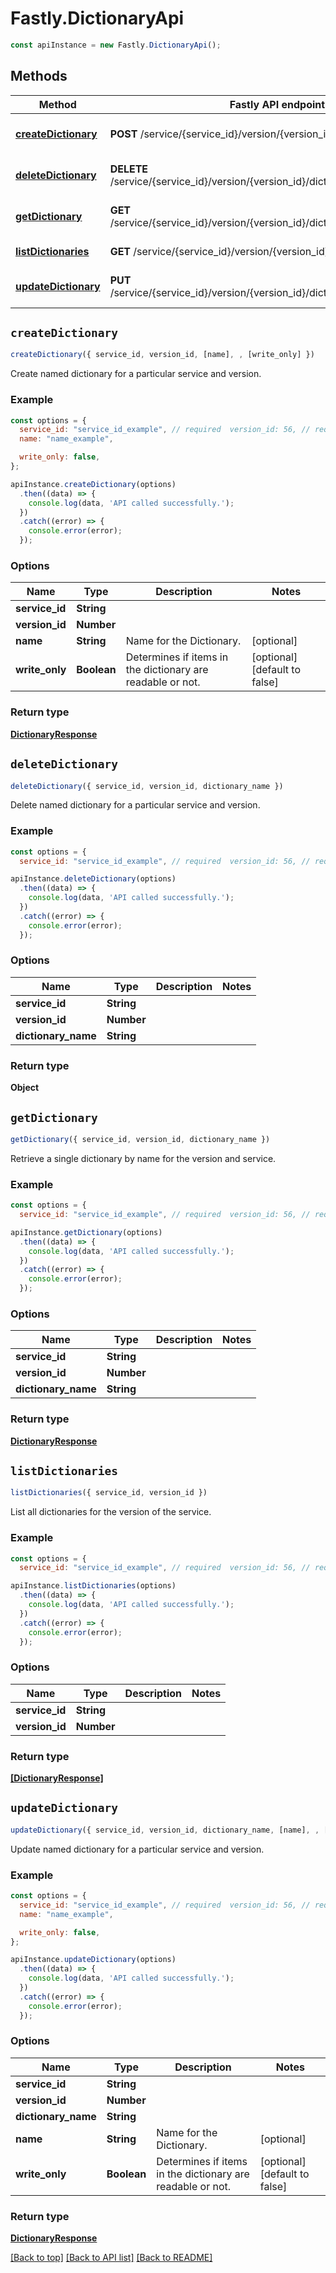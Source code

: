 # Fastly.DictionaryApi


```javascript
const apiInstance = new Fastly.DictionaryApi();
```
## Methods

Method | Fastly API endpoint | Description
------------- | ------------- | -------------
[**createDictionary**](DictionaryApi.md#createDictionary) | **POST** /service/{service_id}/version/{version_id}/dictionary | Create an edge dictionary
[**deleteDictionary**](DictionaryApi.md#deleteDictionary) | **DELETE** /service/{service_id}/version/{version_id}/dictionary/{dictionary_name} | Delete an edge dictionary
[**getDictionary**](DictionaryApi.md#getDictionary) | **GET** /service/{service_id}/version/{version_id}/dictionary/{dictionary_name} | Get an edge dictionary
[**listDictionaries**](DictionaryApi.md#listDictionaries) | **GET** /service/{service_id}/version/{version_id}/dictionary | List edge dictionaries
[**updateDictionary**](DictionaryApi.md#updateDictionary) | **PUT** /service/{service_id}/version/{version_id}/dictionary/{dictionary_name} | Update an edge dictionary



## `createDictionary`

```javascript
createDictionary({ service_id, version_id, [name], , [write_only] })
```

Create named dictionary for a particular service and version.

### Example

```javascript
const options = {
  service_id: "service_id_example", // required  version_id: 56, // required
  name: "name_example",

  write_only: false,
};

apiInstance.createDictionary(options)
  .then((data) => {
    console.log(data, 'API called successfully.');
  })
  .catch((error) => {
    console.error(error);
  });
```

### Options

Name | Type | Description  | Notes
------------- | ------------- | ------------- | -------------
**service_id** | **String** |  |
**version_id** | **Number** |  |
**name** | **String** | Name for the Dictionary. | [optional]
**write_only** | **Boolean** | Determines if items in the dictionary are readable or not. | [optional] [default to false]

### Return type

[**DictionaryResponse**](DictionaryResponse.md)


## `deleteDictionary`

```javascript
deleteDictionary({ service_id, version_id, dictionary_name })
```

Delete named dictionary for a particular service and version.

### Example

```javascript
const options = {
  service_id: "service_id_example", // required  version_id: 56, // required  dictionary_name: "dictionary_name_example", // required};

apiInstance.deleteDictionary(options)
  .then((data) => {
    console.log(data, 'API called successfully.');
  })
  .catch((error) => {
    console.error(error);
  });
```

### Options

Name | Type | Description  | Notes
------------- | ------------- | ------------- | -------------
**service_id** | **String** |  |
**version_id** | **Number** |  |
**dictionary_name** | **String** |  |

### Return type

**Object**


## `getDictionary`

```javascript
getDictionary({ service_id, version_id, dictionary_name })
```

Retrieve a single dictionary by name for the version and service.

### Example

```javascript
const options = {
  service_id: "service_id_example", // required  version_id: 56, // required  dictionary_name: "dictionary_name_example", // required};

apiInstance.getDictionary(options)
  .then((data) => {
    console.log(data, 'API called successfully.');
  })
  .catch((error) => {
    console.error(error);
  });
```

### Options

Name | Type | Description  | Notes
------------- | ------------- | ------------- | -------------
**service_id** | **String** |  |
**version_id** | **Number** |  |
**dictionary_name** | **String** |  |

### Return type

[**DictionaryResponse**](DictionaryResponse.md)


## `listDictionaries`

```javascript
listDictionaries({ service_id, version_id })
```

List all dictionaries for the version of the service.

### Example

```javascript
const options = {
  service_id: "service_id_example", // required  version_id: 56, // required};

apiInstance.listDictionaries(options)
  .then((data) => {
    console.log(data, 'API called successfully.');
  })
  .catch((error) => {
    console.error(error);
  });
```

### Options

Name | Type | Description  | Notes
------------- | ------------- | ------------- | -------------
**service_id** | **String** |  |
**version_id** | **Number** |  |

### Return type

[**[DictionaryResponse]**](DictionaryResponse.md)


## `updateDictionary`

```javascript
updateDictionary({ service_id, version_id, dictionary_name, [name], , [write_only] })
```

Update named dictionary for a particular service and version.

### Example

```javascript
const options = {
  service_id: "service_id_example", // required  version_id: 56, // required  dictionary_name: "dictionary_name_example", // required
  name: "name_example",

  write_only: false,
};

apiInstance.updateDictionary(options)
  .then((data) => {
    console.log(data, 'API called successfully.');
  })
  .catch((error) => {
    console.error(error);
  });
```

### Options

Name | Type | Description  | Notes
------------- | ------------- | ------------- | -------------
**service_id** | **String** |  |
**version_id** | **Number** |  |
**dictionary_name** | **String** |  |
**name** | **String** | Name for the Dictionary. | [optional]
**write_only** | **Boolean** | Determines if items in the dictionary are readable or not. | [optional] [default to false]

### Return type

[**DictionaryResponse**](DictionaryResponse.md)


[[Back to top]](#) [[Back to API list]](../../README.md#endpoints)
[[Back to README]](../../README.md)
